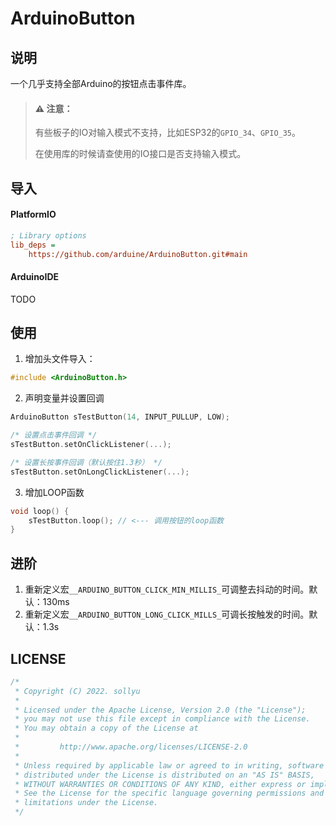 # ArduinoButton

## 说明

一个几乎支持全部Arduino的按钮点击事件库。

> #### ⚠️ 注意：
>
> 有些板子的IO对输入模式不支持，比如ESP32的`GPIO_34`、`GPIO_35`。
>
> 在使用库的时候请查使用的IO接口是否支持输入模式。
>

## 导入

#### PlatformIO

```ini
; Library options
lib_deps =
    https://github.com/arduine/ArduinoButton.git#main
```

#### ArduinoIDE

TODO

## 使用

1. 增加头文件导入：

```c++
#include <ArduinoButton.h>
```

2. 声明变量并设置回调

```c++
ArduinoButton sTestButton(14, INPUT_PULLUP, LOW);

/* 设置点击事件回调 */
sTestButton.setOnClickListener(...);

/* 设置长按事件回调（默认按住1.3秒） */
sTestButton.setOnLongClickListener(...);
```

3. 增加LOOP函数

```c++
void loop() {
    sTestButton.loop(); // <--- 调用按钮的loop函数
}
```

## 进阶

1. 重新定义宏`__ARDUINO_BUTTON_CLICK_MIN_MILLIS_`可调整去抖动的时间。默认：130ms
2. 重新定义宏`__ARDUINO_BUTTON_LONG_CLICK_MILLS_`可调长按触发的时间。默认：1.3s

## LICENSE

```c++
/*
 * Copyright (C) 2022. sollyu
 *
 * Licensed under the Apache License, Version 2.0 (the "License");
 * you may not use this file except in compliance with the License.
 * You may obtain a copy of the License at
 *
 *         http://www.apache.org/licenses/LICENSE-2.0
 *
 * Unless required by applicable law or agreed to in writing, software
 * distributed under the License is distributed on an "AS IS" BASIS,
 * WITHOUT WARRANTIES OR CONDITIONS OF ANY KIND, either express or implied.
 * See the License for the specific language governing permissions and
 * limitations under the License.
 */
```